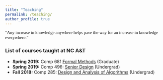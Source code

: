 ```yaml
---
title: "Teaching"
permalink: /teaching/
author_profile: true
---
```

<link href="https://fonts.googleapis.com/css?family=Lobster+Two" rel="stylesheet">

<font face="Lobster Two">"Any increase in knowledge anywhere helps pave the way for an increase in knowledge everywhere."</font>

### List of courses taught at NC A&T

* **Spring 2019:** Comp 681 [Formal Methods](https://comp681-spring19.github.io/) (Graduate)
* **Spring 2019:** Comp 496: [Senior Design](https://comp496-spring19.github.io/) (Undergrad)
* **Fall 2018:** Comp 285: [Design and Analysis of Algorithms](https://comp285-fall18.github.io/) (Undergrad)
